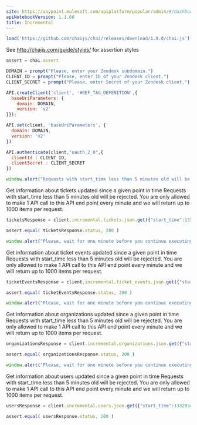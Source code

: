 ```yaml
---
site: https://anypoint.mulesoft.com/apiplatform/popular/admin/#/dashboard/apis/8077/versions/8266/portal/pages/6946/preview
apiNotebookVersion: 1.1.66
title: Incremental
---
```


```javascript
load('https://github.com/chaijs/chai/releases/download/1.9.0/chai.js')
```

See http://chaijs.com/guide/styles/ for assertion styles

```javascript
assert = chai.assert
```

```javascript
DOMAIN = prompt("Please, enter your Zendesk subdomain.")
CLIENT_ID = prompt("Please, enter ID of your Zendesk client.")
CLIENT_SECRET = prompt("Please, enter Secret of your Zendesk client.")
```

```javascript
API.createClient('client', '#REF_TAG_DEFENITION',{
  baseUriParameters: {
    domain: DOMAIN,
    version: 'v2'
}});
```

```javascript
API.set(client, 'baseUriParameters', {
  domain: DOMAIN,
  version: 'v2'
})
```

```javascript
API.authenticate(client,"oauth_2_0",{
  clientId : CLIENT_ID,
  clientSecret : CLIENT_SECRET
})
```

```javascript
window.alert("Requests with start_time less than 5 minutes old will be rejected. You are only allowed to make 1 API call to this API end point every minute and we will return up to 1000 items per request.")
```

Get information about tickets updated since a given point in time
Requests with start_time less than 5 minutes old will be rejected. You are only allowed to make 1 API call to this API end point every minute and we will return up to 1000 items per request.

```javascript
ticketsResponse = client.incremental.tickets.json.get({"start_time":1332034771})
```

```javascript
assert.equal( ticketsResponse.status, 200 )
```

```javascript
window.alert("Please, wait for one minute before you continue executing the Notebook.")
```

Get information about ticket events updated since a given point in time
Requests with start_time less than 5 minutes old will be rejected. You are only allowed to make 1 API call to this API end point every minute and we will return up to 1000 items per request.

```javascript
ticketEventsResponse = client.incremental.ticket_events.json.get({"start_time":1332034771})
```

```javascript
assert.equal( ticketEventsResponse.status, 200 )
```

```javascript
window.alert("Please, wait for one minute before you continue executing the Notebook.")
```

Get information about organizations updated since a given point in time
Requests with start_time less than 5 minutes old will be rejected. You are only allowed to make 1 API call to this API end point every minute and we will return up to 1000 items per request.

```javascript
organizationsResponse = client.incremental.organizations.json.get({"start_time":1332034771})
```

```javascript
assert.equal( organizationsResponse.status, 200 )
```

```javascript
window.alert("Please, wait for one minute before you continue executing the Notebook.")
```

Get information about users updated since a given point in time
Requests with start_time less than 5 minutes old will be rejected. You are only allowed to make 1 API call to this API end point every minute and we will return up to 1000 items per request.

```javascript
usersResponse = client.incremental.users.json.get({"start_time":1332034771})
```

```javascript
assert.equal( usersResponse.status, 200 )
```